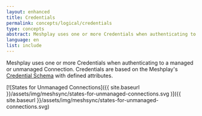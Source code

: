 ```yaml
---
layout: enhanced
title: Credentials
permalink: concepts/logical/credentials
type: concepts
abstract: Meshplay uses one or more Credentials when authenticating to a managed or unmanaged Connection.
language: en
list: include
---
```

Meshplay uses one or more Credentials when authenticating to a managed or unmanaged Connection. Credentials are based on the Meshplay's [Credential Schema](https://github.com/khulnasoft/schemas/blob/master/openapi/schemas/credentials.yml) with defined attributes.

[![States for Unmanaged Connections]({{ site.baseurl }}/assets/img/meshsync/states-for-unmanaged-connections.svg
)]({{ site.baseurl }}/assets/img/meshsync/states-for-unmanaged-connections.svg)